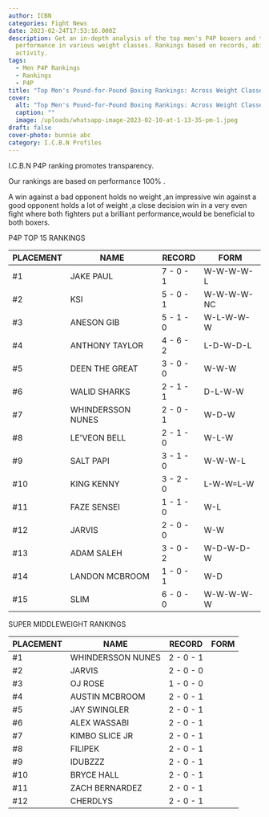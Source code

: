 ```yaml
---
author: ICBN
categories: Fight News
date: 2023-02-24T17:53:16.000Z
description: Get an in-depth analysis of the top men's P4P boxers and their
  performance in various weight classes. Rankings based on records, abilities &
  activity.
tags:
  - Men P4P Rankings
  - Rankings
  - P4P
title: "Top Men's Pound-for-Pound Boxing Rankings: Across Weight Classes."
cover:
  alt: "Top Men's Pound-for-Pound Boxing Rankings: Across Weight Classes."
  caption: ""
  image: /uploads/whatsapp-image-2023-02-10-at-1-13-35-pm-1.jpeg
draft: false
cover-photo: bunnie abc
category: I.C.B.N Profiles
---
```

I.C.B.N P4P ranking promotes transparency.

Our rankings are based on performance 100% .

A win against a bad opponent holds no weight ,an impressive win against a good opponent holds a lot of weight ,a close decision win in a very even fight where both fighters put a brilliant performance,would be beneficial to both boxers.

P4P TOP 15 RANKINGS

|PLACEMENT|NAME|RECORD|FORM|
|---|---|---|---|
|#1|JAKE PAUL|7 - 0 - 1|W-W-W-W-L|
|#2|KSI|5 - 0 - 1|W-W-W-W-NC|
|#3|ANESON GIB|5 - 1 - 0|W-L-W-W-W|
|#4|ANTHONY TAYLOR|4 - 6 - 2|L-D-W-D-L|
|#5|DEEN THE GREAT|3 - 0 - 0|W-W-W|
|#6|WALID SHARKS|2 - 1 - 1|D-L-W-W|
|#7|WHINDERSSON NUNES|2 - 0 - 1|W-D-W|
|#8|LE'VEON BELL|2 - 1 - 0|W-L-W|
|#9|SALT PAPI|3 - 1 - 0|W-W-W-L|
|#10|KING KENNY|3 - 2 - 0|L-W-W=L-W|
|#11|FAZE SENSEI|1 - 1 - 0|W-L|
|#12|JARVIS|2 - 0 - 0|W-W|
|#13|ADAM SALEH|3 - 0 - 2|W-D-W-D-W|
|#14|LANDON MCBROOM|1 - 0 - 1|W-D|
|#15|SLIM|6 - 0 - 0|W-W-W-W-W|





SUPER MIDDLEWEIGHT RANKINGS





|PLACEMENT|NAME|RECORD|FORM|
|---|---|---|---|
|#1|WHINDERSSON NUNES|2 - 0 - 1| |
|#2|JARVIS|2 - 0 - 0| |
|#3|OJ ROSE|1 - 0 - 0| |
|#4|AUSTIN MCBROOM|2 - 0 - 1| |
|#5|JAY SWINGLER|2 - 0 - 1| |
|#6|ALEX WASSABI|2 - 0 - 1| |
|#7|KIMBO SLICE JR|2 - 0 - 1| |
|#8|FILIPEK|2 - 0 - 1| |
|#9|IDUBZZZ|2 - 0 - 1| |
|#10|BRYCE HALL|2 - 0 - 1| |
|#11|ZACH BERNARDEZ|2 - 0 - 1| |
|#12|CHERDLYS|2 - 0 - 1| |




